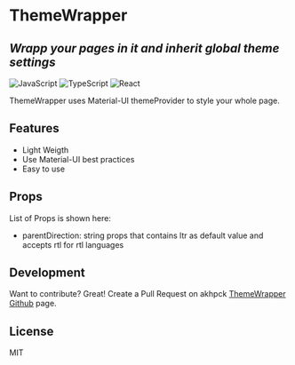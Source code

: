# ThemeWrapper

## _Wrapp your pages in it and inherit global theme settings_

![JavaScript](https://img.shields.io/badge/javascript-%23323330.svg?style=for-the-badge&logo=javascript&logoColor=%23F7DF1E) ![TypeScript](https://img.shields.io/badge/typescript-%23007ACC.svg?style=for-the-badge&logo=typescript&logoColor=white) ![React](https://img.shields.io/badge/react-%2320232a.svg?style=for-the-badge&logo=react&logoColor=%2361DAFB)

ThemeWrapper uses Material-UI themeProvider to style your whole page.

## Features

- Light Weigth
- Use Material-UI best practices
- Easy to use

## Props

List of Props is shown here:

- parentDirection: string props that contains ltr as default value and accepts rtl for rtl languages

## Development

Want to contribute? Great!
Create a Pull Request on akhpck [ThemeWrapper Github](https://github.com/Aslan-Khorramie/akhpck/tree/main/src/components/ThemeWrapper) page.

## License

MIT
